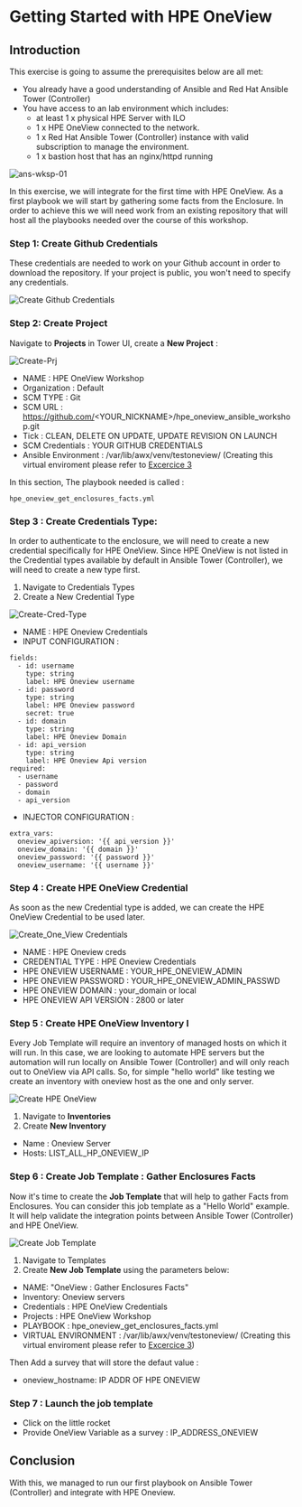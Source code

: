# Getting Started with HPE OneView

## Introduction

This exercise is going to assume the prerequisites below are all met:

* You already have a good understanding of Ansible and Red Hat Ansible Tower (Controller)
* You have access to an lab environment which includes:
    * at least 1 x physical HPE Server with ILO 
    * 1 x HPE OneView connected to the network.
    * 1 x Red Hat Ansible Tower (Controller) instance with valid subscription to manage the environment.
    * 1 x bastion host that has an nginx/httpd running

![ans-wksp-01](/images/ansible-workshop-illustration-04.png)


In this exercise, we will integrate for the first time with HPE OneView. As a first playbook we will start by gathering some facts from the Enclosure.
In order to achieve this we will need work from an existing repository that will host all the playbooks needed over the course of this workshop.


### Step 1: Create Github Credentials

These credentials are needed to work on your Github account in order to download the repository. If your project is public, you won't need to specify any credentials.

![Create Github Credentials](/images/create-github-creds.png)


### Step 2: Create Project

Navigate to **Projects** in Tower UI, create a **New Project** :

![Create-Prj](/images/create-prj.png)

* NAME : HPE OneView Workshop
* Organization : Default
* SCM TYPE : Git
* SCM URL : https://github.com/<YOUR_NICKNAME>/hpe_oneview_ansible_workshop.git
* Tick : CLEAN, DELETE ON UPDATE, UPDATE REVISION ON LAUNCH
* SCM Credentials : YOUR GITHUB CREDENTIALS
* Ansible Environment : /var/lib/awx/venv/testoneview/  (Creating this virtual enviroment please refer to [Excercice 3](/exercises/virtual_environment.md)


In this section, The playbook needed is called :

```
hpe_oneview_get_enclosures_facts.yml
```


### Step 3 : Create Credentials Type:

In order to authenticate to the enclosure, we will need to create a new credential specifically for HPE OneView. Since HPE OneView is not listed in the Credential types available by default in Ansible Tower (Controller), we will need to create a new type first.

1. Navigate to Credentials Types
2. Create a New Credential Type

![Create-Cred-Type](/images/create-creds-type.png)

* NAME : HPE Oneview Credentials
* INPUT CONFIGURATION :
```
fields:
  - id: username
    type: string
    label: HPE Oneview username
  - id: password
    type: string
    label: HPE Oneview password
    secret: true
  - id: domain
    type: string
    label: HPE Oneview Domain
  - id: api_version
    type: string
    label: HPE Oneview Api version
required:
  - username
  - password
  - domain
  - api_version
```
* INJECTOR CONFIGURATION :
```
extra_vars:
  oneview_apiversion: '{{ api_version }}'
  oneview_domain: '{{ domain }}'
  oneview_password: '{{ password }}'
  oneview_username: '{{ username }}'
```

### Step 4 : Create HPE OneView Credential

As soon as the new Credential type is added, we can create the HPE OneView Credential to be used later.

![Create_One_View Credentials](/images/create-oneview-creds.png)


* NAME : HPE Oneview creds
* CREDENTIAL TYPE : HPE Oneview Credentials
* HPE ONEVIEW USERNAME : YOUR_HPE_ONEVIEW_ADMIN
* HPE ONEVIEW PASSWORD : YOUR_HPE_ONEVIEW_ADMIN_PASSWD
* HPE ONEVIEW DOMAIN : your_domain or local
* HPE ONEVIEW API VERSION : 2800 or later


### Step 5 : Create HPE OneView Inventory I

Every Job Template will require an inventory of managed hosts on which it will run. In this case, we are looking to automate HPE servers but the automation will run locally on Ansible Tower (Controller) and will only reach out to OneView via API calls. So, for simple "hello world" like testing we create an inventory with oneview host as the one and only server.

![Create HPE OneView](/images/create-inv.png)

1. Navigate to **Inventories**
2. Create **New Inventory**
* Name : Oneview Server
* Hosts: LIST_ALL_HP_ONEVIEW_IP


### Step 6 : Create Job Template : Gather Enclosures Facts
   
Now it's time to create the **Job Template** that will help to gather Facts from Enclosures. You can consider this job template as a "Hello World" example. It will help validate the integration points between Ansible Tower (Controller) and HPE OneView.
 
![Create Job Template](/images/create-enclo-job-template.png)

1. Navigate to Templates
2. Create **New Job Template** using the parameters below:

* NAME: "OneView :  Gather Enclosures Facts"
* Inventory: Oneview servers
* Credentials : HPE OneView Credentials
* Projects : HPE OneView Workshop
* PLAYBOOK : hpe_oneview_get_enclosures_facts.yml
* VIRTUAL ENVIRONMENT : /var/lib/awx/venv/testoneview/  (Creating this virtual enviroment please refer to [Excercice 3](/excerices/virtual_environment.md))

Then Add a survey that will store the defaut value :

* oneview_hostname: IP ADDR OF HPE ONEVIEW


### Step 7 : Launch the job template

* Click on the little rocket
* Provide OneView Variable as a survey : IP_ADDRESS_ONEVIEW


## Conclusion

With this, we managed to run our first playbook on Ansible Tower (Controller) and integrate with HPE Oneview.
